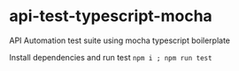 # api-test-typescript-mocha
API Automation test suite using mocha typescript boilerplate

Install dependencies and run test
`npm i ; npm run test`